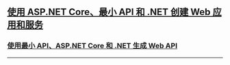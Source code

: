 ## [使用 ASP.NET Core、最小 API 和 .NET 创建 Web 应用和服务](https://learn.microsoft.com/zh-cn/training/paths/aspnet-core-minimal-api/)
### [使用最小 API、ASP.NET Core 和 .NET 生成 Web API](PizzaStore/README.md)

---
